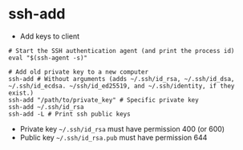 # ssh-add

- Add keys to client

```shell
# Start the SSH authentication agent (and print the process id)
eval "$(ssh-agent -s)"

# Add old private key to a new computer
ssh-add # Without arguments (adds ~/.ssh/id_rsa, ~/.ssh/id_dsa, ~/.ssh/id_ecdsa. ~/ssh/id_ed25519, and ~/.ssh/identity, if they exist.)
ssh-add "/path/to/private_key" # Specific private key
ssh-add ~/.ssh/id_rsa
ssh-add -L # Print ssh public keys
```

- Private key `~/.ssh/id_rsa` must have permission 400 (or 600)
- Public key `~/.ssh/id_rsa.pub` must have permission 644
